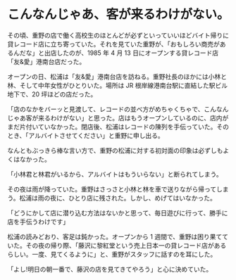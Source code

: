# こんなんじゃあ、客が来るわけがない。

その頃、重野の店で働く高校生のほとんどが必ずといっていいほどバイト帰りに貸レコード店に立ち寄っていた。それを見ていた重野が、「おもしろい商売があるんだな」と出店したのが、1985 年 4 月 13 日にオープンする貸レコード店「友&愛」港南台店だった。

オープンの日、松浦は「友&愛」港南台店を訪ねる。重野社長のほかには小林と林、そして中年女性がひとりいた。場所は JR 根岸線港南台駅に直結した駅ビル地下で、20 坪ほどの店だった。

「店のなかをバーッと見渡して、レコードの並べ方がめちゃくちゃで、こんなんじゃあ客が来るわけがない」と思った。店はもうオープンしているのに、店内がまだ片付いていなかった。閉店後、松浦はレコードの陳列を手伝っていた。そのとき、「アルバイトさせてください」と重野に申し出る。

なんともぶっきら棒な言い方で、重野の松浦に対する初対面の印象は必ずしもよくはなかった。

「小林君と林君がいるから、アルバイトはもういらない」と断られてしまう。

その夜は雨が降っていた。重野はさっさと小林と林を車で送りながら帰ってしまう。松浦は雨の夜に、ひとり店に残された。しかし、めげてはいなかった。

「どうにかして店に潜り込む方法はないかと思って、毎日遊びに行って、勝手に店を手伝うわけです」

松浦の読みどおり、客足は鈍かった。オープンから 1 週間で、重野は困り果てていた。その夜の帰り際、「藤沢に黎紅堂という売上日本一の貸レコード店があるらしい。一度、見てくるように」と、重野がスタッフに話すのを耳にした。

「よし!明日の朝一番で、藤沢の店を見てきてやろう」と心に決めていた。
